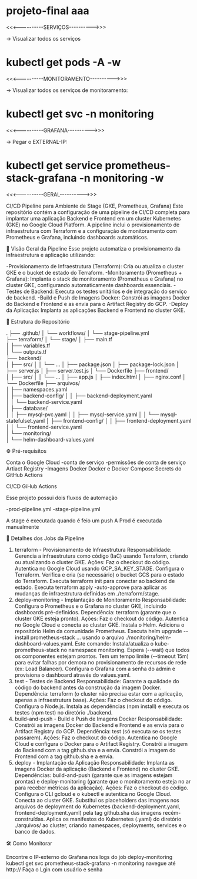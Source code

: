 # projeto-final aaa

<<<----------SERVIÇOS---------->>>

-> Visualizar todos os serviços
# kubectl get pods -A -w

<<<----------MONITORAMENTO---------->>>

-> Visualizar todos os serviços de monitoramento:
# kubectl get svc -n monitoring

<<<----------GRAFANA---------->>>

-> Pegar o EXTERNAL-IP:
# kubectl get service prometheus-stack-grafana -n monitoring -w 

<<<----------GERAL---------->>>

CI/CD Pipeline para Ambiente de Stage (GKE, Prometheus, Grafana)
Este repositório contém a configuração de uma pipeline de CI/CD completa para implantar uma aplicação Backend e Frontend em um cluster Kubernetes (GKE) no Google Cloud Platform. A pipeline inclui o provisionamento de infraestrutura com Terraform e a configuração de monitoramento com Prometheus e Grafana, incluindo dashboards automáticos.

🚀 Visão Geral da Pipeline
Esse projeto automatiza o provisionamento da infraestrutura e aplicação utilizando:

 -Provisionamento de Infraestrutura (Terraform): Cria ou atualiza o cluster GKE e o bucket de estado do Terraform.
 -Monitoramento (Prometheus + Grafana): Implanta o stack de monitoramento (Prometheus e Grafana) no cluster GKE, configurando automaticamente dashboards essenciais.
 -Testes de Backend: Executa os testes unitários e de integração do serviço de backend.
 -Build e Push de Imagens Docker: Constrói as imagens Docker do Backend e Frontend e as envia para o Artifact Registry do GCP.
 -Deploy da Aplicação: Implanta as aplicações Backend e Frontend no cluster GKE.

📂 Estrutura do Repositório

.
├── .github/
│   └── workflows/
│       └── stage-pipeline.yml          
├── terraform/
│   └── stage/
│       ├── main.tf                      
│       ├── variables.tf           
│       └── outputs.tf                 
├── backend/                           
│   ├── src/
│   │   └── ...
│   ├── package.json
│   ├── package-lock.json
│   ├── server.js
│   ├── server.test.js
│   └── Dockerfile
├── frontend/                         
│   ├── src/
│   │   └── ...
│   ├── app.js
│   ├── index.html
│   ├── nginx.conf
│   └── Dockerfile
├── arquivos/                           
│   ├── namespaces.yaml                
│   ├── backend-config/
│   │   ├── backend-deployment.yaml      
│   │   └── backend-service.yaml         
│   ├── database/                       
│   │   ├── mysql-pvc.yaml
│   │   ├── mysql-service.yaml
│   │   └── mysql-statefulset.yaml
│   ├── frontend-config/
│   │   ├── frontend-deployment.yaml     
│   │   └── frontend-service.yaml        
│   └── monitoring/                      
│       └── helm-dashboard-values.yaml  

⚙️ Pré-requisitos

Conta o Google Cloud 
 -conta de serviço
 -permissões de conta de serviço
Artiact Registry
 -Imagens Docker
Docker e Docker Compose
Secrets do GitHub Actions

CI/CD GiHub Actions

Esse projeto possui dois fluxos de automação

 -prod-pipeline.yml
 -stage-pipeline.yml

A stage é executada quando é feio um push
A Prod é executada manualmente


🚀 Detalhes dos Jobs da Pipeline
1. terraform - Provisionamento de Infraestrutura
Responsabilidade: Gerencia a infraestrutura como código (IaC) usando Terraform, criando ou atualizando o cluster GKE.
Ações:
Faz o checkout do código.
Autentica no Google Cloud usando GCP_SA_KEY_STAGE.
Configura o Terraform.
Verifica e cria (se necessário) o bucket GCS para o estado do Terraform.
Executa terraform init para conectar ao backend de estado.
Executa terraform apply -auto-approve para aplicar as mudanças de infraestrutura definidas em ./terraform/stage.
2. deploy-monitoring - Implantação de Monitoramento
Responsabilidade: Configura o Prometheus e o Grafana no cluster GKE, incluindo dashboards pré-definidos.
Dependência: terraform (garante que o cluster GKE esteja pronto).
Ações:
Faz o checkout do código.
Autentica no Google Cloud e conecta ao cluster GKE.
Instala o Helm.
Adiciona o repositório Helm da comunidade Prometheus.
Executa helm upgrade --install prometheus-stack ... usando o arquivo ./monitoring/helm-dashboard-values.yaml. Este comando:
Instala/atualiza o kube-prometheus-stack no namespace monitoring.
Espera (--wait) que todos os componentes estejam prontos.
Tem um tempo limite (--timeout 15m) para evitar falhas por demora no provisionamento de recursos de rede (ex: Load Balancer).
Configura o Grafana com a senha do admin e provisiona o dashboard através do values.yaml.
3. test - Testes de Backend
Responsabilidade: Garante a qualidade do código do backend antes da construção da imagem Docker.
Dependência: terraform (o cluster não precisa estar com a aplicação, apenas a infraestrutura base).
Ações:
Faz o checkout do código.
Configura o Node.js.
Instala as dependências (npm install) e executa os testes (npm test) no diretório ./backend.
4. build-and-push - Build e Push de Imagens Docker
Responsabilidade: Constrói as imagens Docker do Backend e Frontend e as envia para o Artifact Registry do GCP.
Dependência: test (só executa se os testes passarem).
Ações:
Faz o checkout do código.
Autentica no Google Cloud e configura o Docker para o Artifact Registry.
Constrói a imagem do Backend com a tag github.sha e a envia.
Constrói a imagem do Frontend com a tag github.sha e a envia.
5. deploy - Implantação da Aplicação
Responsabilidade: Implanta as imagens Docker da aplicação (Backend e Frontend) no cluster GKE.
Dependências: build-and-push (garante que as imagens estejam prontas) e deploy-monitoring (garante que o monitoramento esteja no ar para receber métricas da aplicação).
Ações:
Faz o checkout do código.
Configura o CLI gcloud e o kubectl e autentica no Google Cloud.
Conecta ao cluster GKE.
Substitui os placeholders das imagens nos arquivos de deployment do Kubernetes (backend-deployment.yaml, frontend-deployment.yaml) pela tag github.sha das imagens recém-construídas.
Aplica os manifestos do Kubernetes (.yaml) do diretório ./arquivos/ ao cluster, criando namespaces, deployments, services e o banco de dados.

🛠️ Como Monitorar

Encontre o IP-externo do Grafana nos logs do job deploy-monitoring 
kubectl get svc prometheus-stack-grafana -n monitoring
navegue até http://<IP-externo>
Faça o Lgin com usuário e senha
